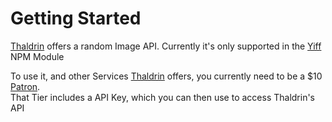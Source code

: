 # Getting Started

[Thaldrin] offers a random Image API. 
Currently it's only supported in the [Yiff] NPM Module

To use it, and other Services [Thaldrin] offers, you currently need to be a $10 [Patron]. \
That Tier includes a API Key, which you can then use to access Thaldrin's API

[Patron]:https://patreon.com/thaldrin
[Yiff]:https://npm.im/yiff
[Thaldrin]:https://thaldr.in